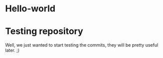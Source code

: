 # Hello-world
Testing repository
==================
Well, we just wanted to start testing the commits, they will be pretty useful later. ;)
